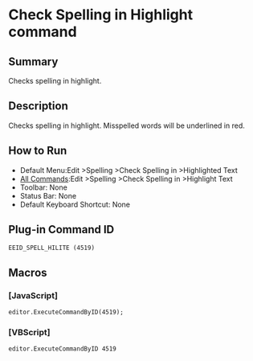 # Check Spelling in Highlight command

## Summary

Checks spelling in highlight.

## Description

Checks spelling in highlight. Misspelled words will be underlined in red.

## How to Run

- Default Menu:Edit \>Spelling \>Check Spelling in \>Highlighted
Text
- [All Commands](../tools/all_commands):Edit \>Spelling \>Check Spelling in \>Highlight
Text
- Toolbar: None
- Status Bar: None
- Default Keyboard Shortcut: None

## Plug-in Command ID

```
EEID_SPELL_HILITE (4519)```

## Macros

### \[JavaScript\]

```
editor.ExecuteCommandByID(4519);
```

### \[VBScript\]

```
editor.ExecuteCommandByID 4519
```

